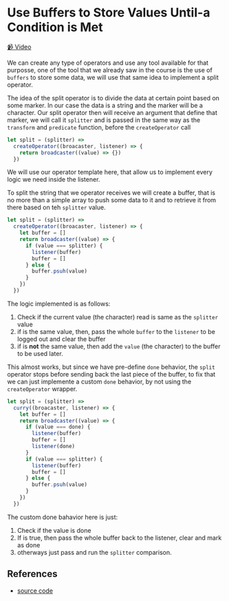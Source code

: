 # Use Buffers to Store Values Until-a Condition is Met

[📹 Video](https://egghead.io/lessons/egghead-use-buffers-to-store-values-until-a-condition-is-met)

We can create any type of operators and use any tool available for that purposse, one of the tool that we already saw in the course is the use of `buffers` to store some data, we will use that same idea to implement a split operator.

The idea of the split operator is to divide the data at certain point based on some marker. In our case the data is a string and the marker will be a character. Our split operator then will receive an argument that define that marker, we will call it `splitter` and is passed in the same way as the `transform` and `predicate` function, before the `createOperator` call

```javascript
let split = (splitter) =>
  createOperator((broacaster, listener) => {
    return broadcaster((value) => {})
  })
```

We will use our operator template here, that allow us to implement every logic we need inside the listener.

To split the string that we operator receives we will create a buffer, that is no more than a simple array to push some data to it and to retrieve it from there based on teh `splitter` value.

```javascript
let split = (splitter) =>
  createOperator((broacaster, listener) => {
    let buffer = []
    return broadcaster((value) => {
      if (value === splitter) {
        listener(buffer)
        buffer = []
      } else {
        buffer.psuh(value)
      }
    })
  })
```

The logic implemented is as follows:

1. Check if the current value (the character) read is same as the `splitter` value
2. if is the same value, then, pass the whole `buffer` to the `listener` to be logged out and clear the buffer
3. if is **not** the same value, then add the `value` (the character) to the buffer to be used later.

This almost works, but since we have pre-define `done` behavior, the `split` operator stops before sending back the last piece of the buffer, to fix that we can just implemente a custom `done` behavior, by not using the `createOperator` wrapper.

```javascript
let split = (splitter) =>
  curry((broacaster, listener) => {
    let buffer = []
    return broadcaster((value) => {
      if (value === done) {
        listener(buffer)
        buffer = []
        listener(done)
      }
      if (value === splitter) {
        listener(buffer)
        buffer = []
      } else {
        buffer.psuh(value)
      }
    })
  })
```

The custom done bahavior here is just:

1. Check if the value is done
2. If is true, then pass the whole buffer back to the listener, clear and mark as done
3. otherways just pass and run the `splitter` comparison.

## References

- [source code](https://github.com/johnlindquist/crafting-functions/blob/split/src/operators.js#L31)

